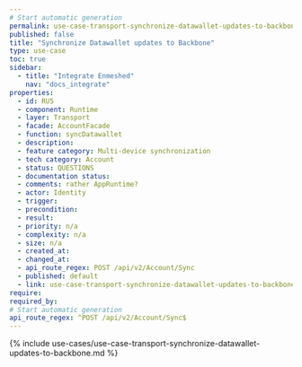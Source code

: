 ```yaml
---
# Start automatic generation
permalink: use-case-transport-synchronize-datawallet-updates-to-backbone
published: false
title: "Synchronize Datawallet updates to Backbone"
type: use-case
toc: true
sidebar:
  - title: "Integrate Enmeshed"
    nav: "docs_integrate"
properties:
  - id: RU5
  - component: Runtime
  - layer: Transport
  - facade: AccountFacade
  - function: syncDatawallet
  - description:
  - feature category: Multi-device synchronization
  - tech category: Account
  - status: QUESTIONS
  - documentation status:
  - comments: rather AppRuntime?
  - actor: Identity
  - trigger:
  - precondition:
  - result:
  - priority: n/a
  - complexity: n/a
  - size: n/a
  - created_at:
  - changed_at:
  - api_route_regex: POST /api/v2/Account/Sync
  - published: default
  - link: use-case-transport-synchronize-datawallet-updates-to-backbone
require:
required_by:
# Start automatic generation
api_route_regex: ^POST /api/v2/Account/Sync$
---
```


{% include use-cases/use-case-transport-synchronize-datawallet-updates-to-backbone.md %}
